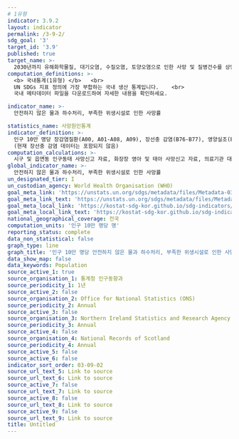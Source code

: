 ```yaml
---
# 1유형 
indicator: 3.9.2
layout: indicator
permalink: /3-9-2/
sdg_goal: '3'
target_id: '3.9'
published: true
target_name: >-
  2030년까지 유해화학물질, 대기오염, 수질오염, 토양오염으로 인한 사망 및 질병건수를 상당 수준으로 감소
computation_definitions: >-
  <b> 국내통계(1유형) </b>   <br>
  UN SDGs 지표 정의에 가장 부합하는 국내 생산 통계입니다.    <br>
  국내 메타데이터 파일을 다운로드하여 자세한 내용을 확인하세요.

indicator_name: >-
  안전하지 않은 물과 하수처리, 부족한 위생시설로 인한 사망률

statistics_name: 사망원인통계 
indicator_definition: >-
  인구 10만 명당 장감염질환(A00, A01-A08, A09), 장선충 감염(B76-B77), 영양실조(E40-E46)에 의한 사망자수
  (현재 장선충 감염 데이터는 포함되지 않음)
computation_calculations: >-
  시구 및 읍면동 인구동태 사망신고 자료, 화장장 영아 및 태아 사망신고 자료, 의료기관 대상 ｢사망원인보완조사｣ 자료를 통합하여 집계
global_indicator_name: >-
  안전하지 않은 물과 하수처리, 부족한 위생시설로 인한 사망률
un_designated_tier: I
un_custodian_agency: World Health Organisation (WHO)
goal_meta_link: 'https://unstats.un.org/sdgs/metadata/files/Metadata-03-09-02.pdf'
goal_meta_link_text: 'https://unstats.un.org/sdgs/metadata/files/Metadata-03-09-02.pdf'
goal_meta_local_link: 'https://kostat-sdg-kor.github.io/sdg-indicators/public/data/Metadata-03-09-02_KOR.pdf'
goal_meta_local_link_text: 'https://kostat-sdg-kor.github.io/sdg-indicators/public/data/Metadata-03-09-02_KOR.pdf'
national_geographical_coverage: 전국
computation_units: '인구 10만 명당 명'
reporting_status: complete
data_non_statistical: false
graph_type: line
graph_title: '인구 10만 명당 안전하지 않은 물과 하수처리, 부족한 위생시설로 인한 사망률'
data_show_map: false
data_keywords: Population
source_active_1: true
source_organisation_1: 통계청 인구동향과
source_periodicity_1: 1년
source_active_2: false
source_organisation_2: Office for National Statistics (ONS)
source_periodicity_2: Annual
source_active_3: false
source_organisation_3: Northern Ireland Statistics and Research Agency (NISRA)
source_periodicity_3: Annual
source_active_4: false
source_organisation_4: National Records of Scotland
source_periodicity_4: Annual
source_active_5: false
source_active_6: false
indicator_sort_order: 03-09-02
source_url_text_5: Link to source
source_url_text_6: Link to source
source_active_7: false
source_url_text_7: Link to source
source_active_8: false
source_url_text_8: Link to source
source_active_9: false
source_url_text_9: Link to source
title: Untitled
---
```

